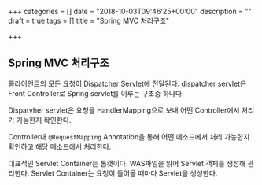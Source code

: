 +++
categories = []
date = "2018-10-03T09:46:25+00:00"
description = ""
draft = true
tags = []
title = "Spring MVC 처리구조"

+++
## Spring MVC 처리구조

클라이언트의 모든 요청이 Dispatcher Servlet에 전달된다. dispatcher servlet은 Front Controller로 Spring servlet를 이루는 구조중 하나다.

Dispatvher servlet은 요청을 HandlerMapping으로 보내 어떤 Controller에서 처리가 가능한지 확인한다.

Controller내 `@RequestMapping` Annotation을 통해 어떤 메소드에서 처리 가능한지 확인하고 해당 메소드에서 처리한다.

대표적인 Servlet Container는 톰캣이다. WAS파일을 읽어 Servlet 객체를 생성해 관리한다. Servlet Container는 요청이 들어올 때마다 Servlet을 생성한다.